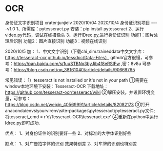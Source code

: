 # OCR
身份证文字识别项目
crater:junjielv  2020/10/04
2020/10/4  身份证识别项目 ----v1.0
1、所需库：pytesseract.py
   安装：pip install pytesseract
2、运行video.py代码，调试在线摄像头
3、运行IDrec.py,进行身份证识别
功能1：图片处理后识别
功能2：图片直接识别
功能3：视频在线识别

2020/10/5
加：
1、中文文字识别（下载chi_sim.traineddata中文文字库：https://tesseract-ocr.github.io/tessdoc/Data-Files）
github官方很慢，可参考：https://pan.baidu.com/s/1uuSTBNo3byJib4f8eRSIFw ,密：8v8u
可参考：https://blog.csdn.net/qq_38161040/article/details/90668765


常见错误：
1）tesseract is not installed or it's not in your path
①需要在 window本地环境下安装：Tesseract-OCR  下载地址：https://github.com/tesseract-ocr/tesseract/wiki
②解压安装，并设置环境变量，可参考：https://blog.csdn.net/weixin_40569991/article/details/82082173
③打开anaconda\envs\yourvirenv\site-packages\pytesseract\pytesseract.py文件;将tesseract_cmd = r'd\Tesseract-OCR\tesseract.exe'
④重新在python中运行Idrec.py即可成功.

优点：
1、对身份证件的识别要好一些
2、对标准的大字体识别好些

缺点：
1、对广告拍字体的识别 效果特别差
2、对车牌的识别也特别差
